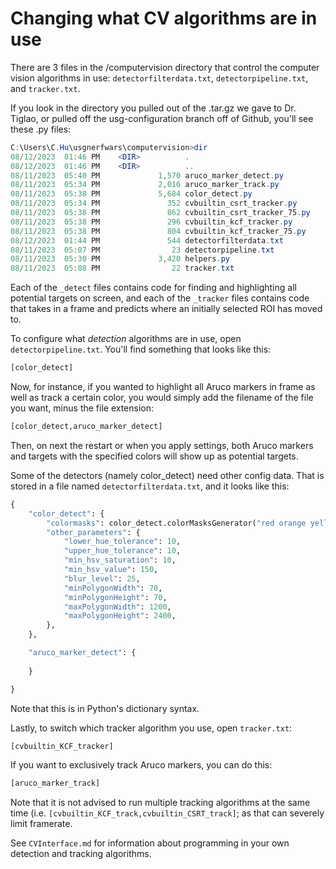 # Changing what CV algorithms are in use

There are 3 files in the /computervision directory that control the computer vision algorithms in use: `detectorfilterdata.txt`, `detectorpipeline.txt`, and `tracker.txt`.

If you look in the directory you pulled out of the .tar.gz we gave to Dr. Tiglao, or pulled off the usg-configuration branch off of Github, you'll see these .py files:

```powershell
C:\Users\C.Hu\usgnerfwars\computervision>dir
08/12/2023  01:46 PM    <DIR>          .
08/12/2023  01:46 PM    <DIR>          ..
08/11/2023  05:40 PM             1,570 aruco_marker_detect.py
08/11/2023  05:34 PM             2,016 aruco_marker_track.py
08/11/2023  05:38 PM             5,684 color_detect.py
08/11/2023  05:34 PM               352 cvbuiltin_csrt_tracker.py
08/11/2023  05:38 PM               862 cvbuiltin_csrt_tracker_75.py
08/11/2023  05:38 PM               296 cvbuiltin_kcf_tracker.py
08/11/2023  05:38 PM               804 cvbuiltin_kcf_tracker_75.py
08/12/2023  01:44 PM               544 detectorfilterdata.txt
08/11/2023  05:07 PM                23 detectorpipeline.txt
08/11/2023  05:30 PM             3,420 helpers.py
08/11/2023  05:08 PM                22 tracker.txt
```
Each of the `_detect` files contains code for finding and highlighting all potential targets on screen, and each of the `_tracker` files contains code that takes in a frame and predicts where an initially selected ROI has moved to.

To configure what *detection* algorithms are in use, open `detectorpipeline.txt`. You'll find something that looks like this:

```python
[color_detect]
```
Now, for instance, if you wanted to highlight all Aruco markers in frame as well as track a certain color, you would simply add the filename of the file you want, minus the file extension:

```python
[color_detect,aruco_marker_detect]
```
Then, on next the restart or when you apply settings, both Aruco markers and targets with the specified colors will show up as potential targets.

Some of the detectors (namely color_detect) need other config data. That is stored in a file named `detectorfilterdata.txt`, and it looks like this:

```python
{
    "color_detect": {
        "colormasks": color_detect.colorMasksGenerator("red orange yellow"),
        "other_parameters": {
            "lower_hue_tolerance": 10,
            "upper_hue_tolerance": 10,
            "min_hsv_saturation": 10,
            "min_hsv_value": 150,
            "blur_level": 25,
            "minPolygonWidth": 70,
            "minPolygonHeight": 70,
            "maxPolygonWidth": 1200,
            "maxPolygonHeight": 2400,
        },
    },

    "aruco_marker_detect": {
        
    }

}
```

Note that this is in Python's dictionary syntax. 

Lastly, to switch which tracker algorithm you use, open `tracker.txt`:
```python
[cvbuiltin_KCF_tracker]
```
If you want to exclusively track Aruco markers, you can do this:
```python
[aruco_marker_track]
```
Note that it is not advised to run multiple tracking algorithms at the same time (i.e. `[cvbuiltin_KCF_track,cvbuiltin_CSRT_track]`; as that can severely limit framerate.

See `CVInterface.md` for information about programming in your own detection and tracking algorithms. 